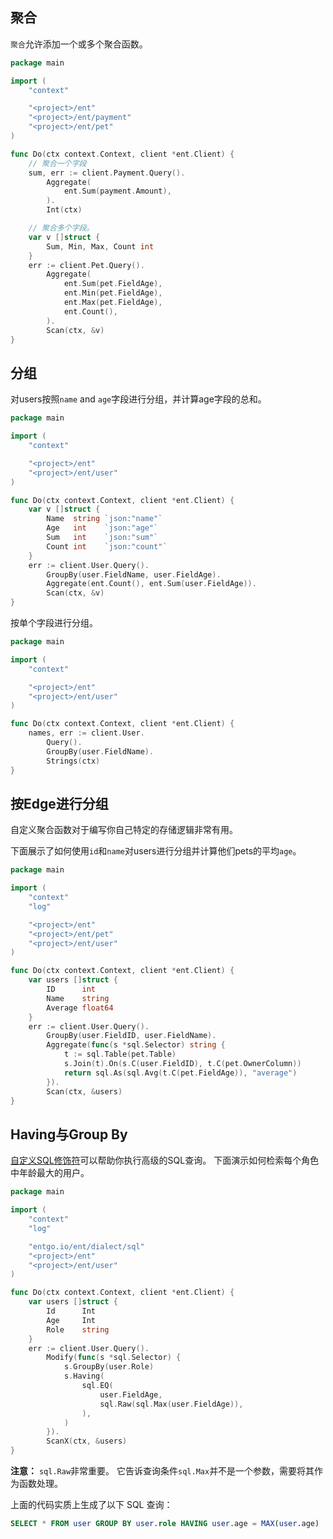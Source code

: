 ## 聚合

`聚合`允许添加一个或多个聚合函数。

```go
package main

import (
    "context"

    "<project>/ent"
    "<project>/ent/payment"
    "<project>/ent/pet"
)

func Do(ctx context.Context, client *ent.Client) {
    // 聚合一个字段
    sum, err := client.Payment.Query().
        Aggregate(
            ent.Sum(payment.Amount),
        ).
        Int(ctx)

    // 聚合多个字段。
    var v []struct {
        Sum, Min, Max, Count int
    }
    err := client.Pet.Query().
        Aggregate(
            ent.Sum(pet.FieldAge),
            ent.Min(pet.FieldAge),
            ent.Max(pet.FieldAge),
            ent.Count(),
        ).
        Scan(ctx, &v)
}
```

## 分组

对users按照`name` and `age`字段进行分组，并计算age字段的总和。

```go
package main

import (
    "context"

    "<project>/ent"
    "<project>/ent/user"
)

func Do(ctx context.Context, client *ent.Client) {
    var v []struct {
        Name  string `json:"name"`
        Age   int    `json:"age"`
        Sum   int    `json:"sum"`
        Count int    `json:"count"`
    }
    err := client.User.Query().
        GroupBy(user.FieldName, user.FieldAge).
        Aggregate(ent.Count(), ent.Sum(user.FieldAge)).
        Scan(ctx, &v)
}
```

按单个字段进行分组。

```go
package main

import (
    "context"

    "<project>/ent"
    "<project>/ent/user"
)

func Do(ctx context.Context, client *ent.Client) {
    names, err := client.User.
        Query().
        GroupBy(user.FieldName).
        Strings(ctx)
}
```

## 按Edge进行分组

自定义聚合函数对于编写你自己特定的存储逻辑非常有用。

下面展示了如何使用`id`和`name`对users进行分组并计算他们pets的平均`age`。

```go
package main

import (
    "context"
    "log"

    "<project>/ent"
    "<project>/ent/pet"
    "<project>/ent/user"
)

func Do(ctx context.Context, client *ent.Client) {
    var users []struct {
        ID      int
        Name    string
        Average float64
    }
    err := client.User.Query().
        GroupBy(user.FieldID, user.FieldName).
        Aggregate(func(s *sql.Selector) string {
            t := sql.Table(pet.Table)
            s.Join(t).On(s.C(user.FieldID), t.C(pet.OwnerColumn))
            return sql.As(sql.Avg(t.C(pet.FieldAge)), "average")
        }).
        Scan(ctx, &users)
}
```

## Having与Group By

[自定义SQL修饰符](https://entgo.io/docs/feature-flags/#custom-sql-modifiers)可以帮助你执行高级的SQL查询。 下面演示如何检索每个角色中年龄最大的用户。


```go
package main

import (
    "context"
    "log"

    "entgo.io/ent/dialect/sql"
    "<project>/ent"
    "<project>/ent/user"
)

func Do(ctx context.Context, client *ent.Client) {
    var users []struct {
        Id      Int
        Age     Int
        Role    string
    }
    err := client.User.Query().
        Modify(func(s *sql.Selector) {
            s.GroupBy(user.Role)
            s.Having(
                sql.EQ(
                    user.FieldAge,
                    sql.Raw(sql.Max(user.FieldAge)),
                ),
            )
        }).
        ScanX(ctx, &users)
}

```

**注意：** `sql.Raw`非常重要。 它告诉查询条件`sql.Max`并不是一个参数，需要将其作为函数处理。

上面的代码实质上生成了以下 SQL 查询：

```sql
SELECT * FROM user GROUP BY user.role HAVING user.age = MAX(user.age)
```
